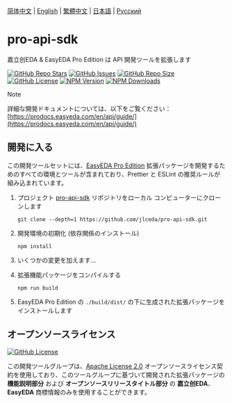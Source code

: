 [简体中文](./README.md) | [English](./README.en.md) | [繁體中文](./README.zh-Hant.md) | [日本語](#) | [Русский](./README.ru.md)

# pro-api-sdk

嘉立创EDA & EasyEDA Pro Edition は API 開発ツールを拡張します

<a href="https://github.com/jlceda/pro-api-sdk" style="vertical-align: inherit;" target="_blank"><img src="https://img.shields.io/github/stars/jlceda/pro-api-sdk" alt="GitHub Repo Stars" class="not-medium-zoom-image" style="display: inline; vertical-align: inherit;" /></a>
<a href="https://github.com/jlceda/pro-api-sdk/issues" style="vertical-align: inherit;" target="_blank"><img src="https://img.shields.io/github/issues/jlceda/pro-api-sdk" alt="GitHub Issues" class="not-medium-zoom-image" style="display: inline; vertical-align: inherit;" /></a>
<a href="https://github.com/jlceda/pro-api-sdk" style="vertical-align: inherit;" target="_blank"><img src="https://img.shields.io/github/repo-size/jlceda/pro-api-sdk" alt="GitHub Repo Size" class="not-medium-zoom-image" style="display: inline; vertical-align: inherit;" /></a>
<a href="https://choosealicense.com/licenses/apache-2.0/" style="vertical-align: inherit;" target="_blank"><img src="https://img.shields.io/github/license/jlceda/pro-api-sdk" alt="GitHub License" class="not-medium-zoom-image" style="display: inline; vertical-align: inherit;" /></a>
<a href="https://www.npmjs.com/package/@jlceda/pro-api-types" style="vertical-align: inherit;" target="_blank"><img src="https://img.shields.io/npm/v/%40jlceda%2Fpro-api-types?label=pro-api-types" alt="NPM Version" class="not-medium-zoom-image" style="display: inline; vertical-align: inherit;" /></a>
<a href="https://www.npmjs.com/package/@jlceda/pro-api-types" style="vertical-align: inherit;" target="_blank"><img src="https://img.shields.io/npm/d18m/%40jlceda%2Fpro-api-types" alt="NPM Downloads" class="not-medium-zoom-image" style="display: inline; vertical-align: inherit;" /></a>

> [!NOTE]
>
> 詳細な開発ドキュメントについては、以下をご覧ください：[https://prodocs.easyeda.com/en/api/guide/](https://prodocs.easyeda.com/en/api/guide/)

## 開発に入る

この開発ツールセットには、[EasyEDA Pro Edition](https://pro.easyeda.com/) 拡張パッケージを開発するためのすべての環境とツールが含まれており、Prettier と ESLint の推奨ルールが組み込まれています。

1. プロジェクト [pro-api-sdk](https://github.com/jlceda/pro-api-sdk) リポジトリをローカル コンピューターにクローンします

    ```shell
    git clone --depth=1 https://github.com/jlceda/pro-api-sdk.git
    ```

2. 開発環境の初期化 (依存関係のインストール)

    ```shell
    npm install
    ```

3. いくつかの変更を加えます...

4. 拡張機能パッケージをコンパイルする

    ```shell
    npm run build
    ```

5. EasyEDA Pro Edition の `./build/dist/` の下に生成された拡張パッケージをインストールします

## オープンソースライセンス

<a href="https://choosealicense.com/licenses/apache-2.0/" style="vertical-align: inherit;" target="_blank"><img src="https://img.shields.io/github/license/jlceda/pro-api-sdk" alt="GitHub License" class="not-medium-zoom-image" style="display: inline; vertical-align: inherit;" /></a>

この開発ツールグループは、[Apache License 2.0](https://choosealicense.com/licenses/apache-2.0/) オープンソースライセンス契約を使用しており、このツールグループに基づいて開発された拡張パッケージの **機能説明部分** および **オープンソースリリースタイトル部分** の **嘉立创EDA**、**EasyEDA** 商標情報のみを使用することができます。
